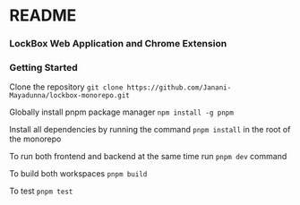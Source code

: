 # README #

### LockBox Web Application and Chrome Extension

### Getting Started
Clone the repository 
`git clone https://github.com/Janani-Mayadunna/lockbox-monorepo.git`
 
Globally install pnpm package manager
`npm install -g pnpm`
 
Install all dependencies by running the command `pnpm install` in the root of the monorepo
 
To run both frontend and backend at the same time run `pnpm dev` command

To build both workspaces `pnpm build`

To test `pnpm test`
